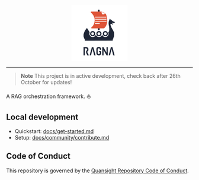 <p align="center">
    <img src="docs/brand-assets/Ragna-logo-lockup-vertical.png" width=30%>
</p>

<hr>

> **Note** This project is in active development, check back after 26th October for
> updates!

A RAG orchestration framework. ⛵️

## Local development

- Quickstart: [docs/get-started.md](docs/get-started.md#minimal-example)
- Setup: [docs/community/contribute.md](docs/community/contribute.md)

## Code of Conduct

This repository is governed by the
[Quansight Repository Code of Conduct](https://github.com/Quansight/.github/blob/master/CODE_OF_CONDUCT.md).

